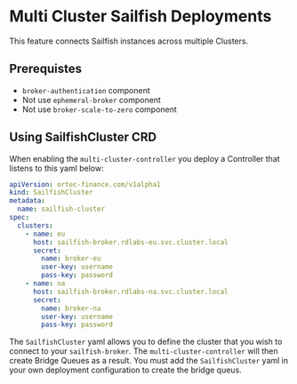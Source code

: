 # Multi Cluster Sailfish Deployments
This feature connects Sailfish instances across multiple Clusters. 

## Prerequistes
- `broker-authentication` component
- Not use `ephemeral-broker` component
- Not use `broker-scale-to-zero` component

## Using SailfishCluster CRD
When enabling the `multi-cluster-controller` you deploy a Controller that listens to this yaml below:

```yaml
apiVersion: ortec-finance.com/v1alpha1
kind: SailfishCluster
metadata:
  name: sailfish-cluster
spec:
  clusters:      
    - name: eu      
      host: sailfish-broker.rdlabs-eu.svc.cluster.local     
      secret: 
        name: broker-eu
        user-key: username
        pass-key: password
    - name: na      
      host: sailfish-broker.rdlabs-na.svc.cluster.local       
      secret: 
        name: broker-na
        user-key: username
        pass-key: password
```
The `SailfishCluster` yaml allows you to define the cluster that you wish to connect to your `sailfish-broker`. The `multi-cluster-controller` will then create Bridge Queues as a result.
You must add the `SailfishCluster` yaml in your own deployment configuration to create the bridge queus.

